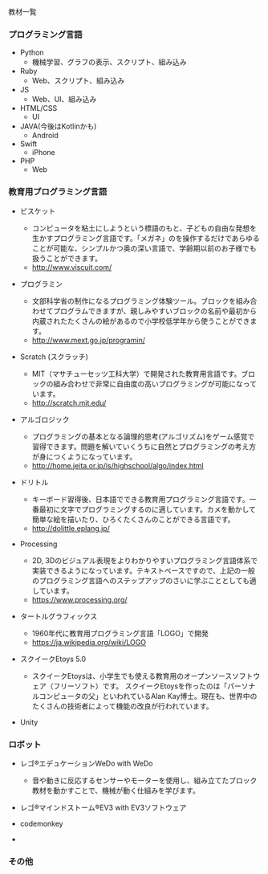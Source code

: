 教材一覧


### プログラミング言語
- Python
    - 機械学習、グラフの表示、スクリプト、組み込み
- Ruby
    - Web、スクリプト、組み込み
- JS
    - Web、UI、組み込み
- HTML/CSS
    - UI
- JAVA(今後はKotlinかも)
    - Android
- Swift
    - iPhone
- PHP
    - Web

### 教育用プログラミング言語
- ビスケット
    - コンピュータを粘土にしようという標語のもと、子どもの自由な発想を生かすプログラミング言語です。「メガネ」のを操作するだけであらゆることが可能な、シンプルかつ奥の深い言語で、学齢期以前のお子様でも扱うことができます。
    - http://www.viscuit.com/
- プログラミン
    - 文部科学省の制作になるプログラミング体験ツール。ブロックを組み合わせてプログラムできますが、親しみやすいブロックの名前や最初から内蔵されたたくさんの絵があるので小学校低学年から使うことができます。
    - http://www.mext.go.jp/programin/

- Scratch (スクラッチ)
    - MIT（マサチューセッツ工科大学）で開発された教育用言語です。ブロックの組み合わせで非常に自由度の高いプログラミングが可能になっています。
    - http://scratch.mit.edu/

- アルゴロジック
    - プログラミングの基本となる論理的思考(アルゴリズム)をゲーム感覚で習得できます。問題を解いていくうちに自然とプログラミングの考え方が身につくようになっています。
    - http://home.jeita.or.jp/is/highschool/algo/index.html
- ドリトル
    - キーボード習得後、日本語でできる教育用プログラミング言語です。一番最初に文字でプログラミングするのに適しています。カメを動かして簡単な絵を描いたり、ひろくたくさんのことができる言語です。
    - http://dolittle.eplang.jp/
- Processing
    - 2D, 3Dのビジュアル表現をよりわかりやすいプログラミング言語体系で実装できるようになっています。テキストベースですので、上記の一般のプログラミング言語へのステップアップのさいに学ぶこととしても適しています。
    - https://www.processing.org/
- タートルグラフィックス
    - 1960年代に教育用プログラミング言語「LOGO」で開発
    - https://ja.wikipedia.org/wiki/LOGO
- スクイークEtoys 5.0
    - スクイークEtoysは、小学生でも使える教育用のオープンソースソフトウェア（フリーソフト）です。
スクイークEtoysを作ったのは「パーソナルコンピュータの父」といわれているAlan Kay博士。現在も、世界中のたくさんの技術者によって機能の改良が行われています。
- Unity


### ロボット
- レゴ®エデュケーションWeDo with WeDo
    - 音や動きに反応するセンサーやモーターを使用し、組み立てたブロック教材を動かすことで、機械が動く仕組みを学びます。

- レゴ®マインドストーム®EV3 with EV3ソフトウェア

- codemonkey
-

### その他

